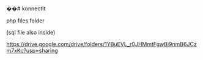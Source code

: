��# konnectIt


php files folder

(sql file also inside)

https://drive.google.com/drive/folders/1YBuEVL_r0JHMmtFgwBi9nmB6JCzm7xKc?usp=sharing


